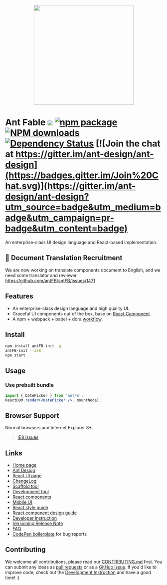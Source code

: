 <p align="center">
  <a href="http://ant.design">
    <img width="320" src="https://t.alipayobjects.com/images/rmsweb/T1B9hfXcdvXXXXXXXX.svg">
  </a>
</p>

# Ant Fable [![](https://img.shields.io/travis/ant-design/ant-design.svg?style=flat-square)](https://travis-ci.org/ant-design/ant-design) [![npm package](https://img.shields.io/npm/v/antd.svg?style=flat-square)](https://www.npmjs.org/package/antd) [![NPM downloads](http://img.shields.io/npm/dm/antd.svg?style=flat-square)](https://npmjs.org/package/antd) [![Dependency Status](https://david-dm.org/ant-design/ant-design.svg?style=flat-square)](https://david-dm.org/ant-design/ant-design) [![Join the chat at https://gitter.im/ant-design/ant-design](https://badges.gitter.im/Join%20Chat.svg)](https://gitter.im/ant-design/ant-design?utm_source=badge&utm_medium=badge&utm_campaign=pr-badge&utm_content=badge)

An enterprise-class UI design language and React-based implementation.

## :loudspeaker: Document Translation Recruitment

We are now working on translate components document to English, and we need some translator and reviewer. https://github.com/antFB/antFB/issues/1471

## Features

- An enterprise-class design language and high quality UI.
- Graceful UI components out of the box, base on [React Component](http://react-component.github.io/badgeboard/).
- A npm + webpack + babel + dora [workflow](http://ant-tool.github.io/index.html).

## Install
```bash
npm install antFB-init -g
antFB-init --ie8
npm start
```

## Usage

### Use prebuilt bundle

```jsx
import { DatePicker } from 'antFB';
ReactDOM.render(<DatePicker />, mountNode);
```

## Browser Support

Normal browsers and Internet Explorer 8+.

> [IE8 issues](https://github.com/xcatliu/react-ie8)

## Links

- [Home page](http://diy-design.me/n.html?%2F&port=8001)
- [Ant Design](http://ant.design)
- [React UI page](http://diy-design.me/n.html?%2F&port=8001/#/docs/react/introduce)
- [ChangeLog](CHANGELOG.md)
- [Scaffold tool](https://github.com/antFB/antFB-init/)
- [Development tool](http://ant-tool.github.io/)
- [React components](http://react-component.github.io/)
- [Mobile UI](http://diy-design.me/n.html?%2F&port=8002)
- [React style guide](https://github.com/react-component/react-component.github.io/blob/master/docs/zh-cn/component-code-style.md)
- [React component design guide](https://github.com/react-component/react-component.github.io/blob/master/docs/zh-cn/component-design.md)
- [Developer Instruction](https://github.com/antFB/antFB/wiki/Development)
- [Versioning Release Note](https://github.com/antFB/antFB/wiki/%E8%BD%AE%E5%80%BC%E8%A7%84%E5%88%99%E5%92%8C%E7%89%88%E6%9C%AC%E5%8F%91%E5%B8%83%E6%B5%81%E7%A8%8B)
- [FAQ](https://github.com/antFB/antFB/wiki/FAQ)
- [CodePen boilerplate](http://codepen.io/anon/pen/wGOWGW?editors=001) for bug reports

## Contributing

We welcome all contributions, please read our [CONTRIBUTING.md](https://github.com/antFB/antFB/blob/master/.github/CONTRIBUTING.md) first. You can submit any ideas as [pull requests](https://github.com/antFB/antFB/pulls) or as a [GitHub issue](https://github.com/antFB/antFB/issues). If you'd like to improve code, check out the [Development Instruction](https://github.com/antFB/antFB/wiki/Development) and have a good time! :)
